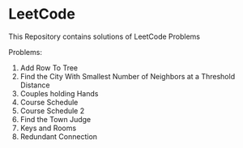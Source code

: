 # LeetCode
This Repository contains solutions of LeetCode Problems


Problems: 

1. Add Row To Tree
2. Find the City With Smallest Number of Neighbors at a Threshold Distance
3. Couples holding Hands
4. Course Schedule
5. Course Schedule 2
6. Find the Town Judge
7. Keys and Rooms
8. Redundant Connection

